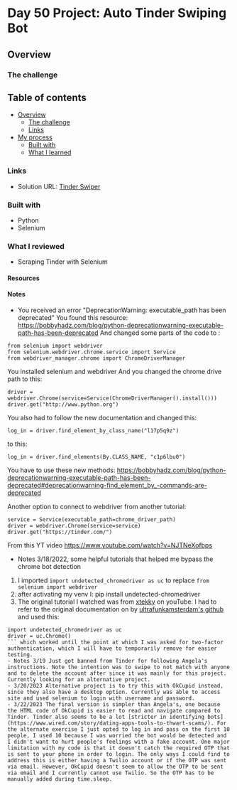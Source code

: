 # Day 50 Project: Auto Tinder Swiping Bot

## Overview

### The challenge



## Table of contents

- [Overview](#overview)
  - [The challenge](#the-challenge)
  - [Links](#links)
- [My process](#my-process)
  - [Built with](#built-with)
  - [What I learned](#what-i-learned)


### Links

- Solution URL: [Tinder Swiper](https://github.com/Mikerniker/100_Days_of_Python/tree/main/Day50)

### Built with

- Python
- Selenium

### What I reviewed
- Scraping Tinder with Selenium

#### Resources

#### Notes

- You received an error "DeprecationWarning: executable_path has been deprecated"
You found this resource: https://bobbyhadz.com/blog/python-deprecationwarning-executable-path-has-been-deprecated
And changed some parts of the code to :
```
from selenium import webdriver
from selenium.webdriver.chrome.service import Service
from webdriver_manager.chrome import ChromeDriverManager
```
You installed selenium and webdriver
And you changed the chrome drive path to this:
```
driver = webdriver.Chrome(service=Service(ChromeDriverManager().install()))
driver.get("http://www.python.org")
```
You also had to follow the new documentation and changed this:
```
log_in = driver.find_element_by_class_name("l17p5q9z")
```
to this:
```
log_in = driver.find_elements(By.CLASS_NAME, "c1p6lbu0")
```
You have to use these new methods:
https://bobbyhadz.com/blog/python-deprecationwarning-executable-path-has-been-deprecated#deprecationwarning-find_element_by_-commands-are-deprecated

Another option to connect to webdriver from another tutorial:
```
service = Service(executable_path=chrome_driver_path)
driver = webdriver.Chrome(service=service)
driver.get("https://tinder.com/")
```
From this YT video https://www.youtube.com/watch?v=NJTNeXofbps

- Notes 3/18/2022, some helpful tutorials that helped me bypass the chrome bot detection
1. I imported ```import undetected_chromedriver as uc``` to replace ```from selenium import webdriver```
2. after activating my venv I: pip install undetected-chromedriver
3. The original tutorial I watched was from [xtekky](https://www.youtube.com/watch?v=GcTGurNyf6Y) on youTube. I had to refer to the original documentation on by [ultrafunkamsterdam's github](https://github.com/ultrafunkamsterdam/undetected-chromedriver/blob/master/README.md#important-note) and used this:
```
import undetected_chromedriver as uc
driver = uc.Chrome()
``` which worked until the point at which I was asked for two-factor authentication, which I will have to temporarily remove for easier testing.
- Notes 3/19 Just got banned from Tinder for following Angela's instructions. Note the intention was to swipe to not match with anyone and to delete the account after since it was mainly for this project. Currently looking for an alternative project. 
- 3/20/2023 Alternative project is to try this with OkCupid instead, since they also have a desktop option. Currently was able to access site and used selenium to login with username and password. 
- 3/22/2023 The final version is simpler than Angela's, one because the HTML code of OkCupid is easier to read and navigate compared to Tinder. Tinder also seems to be a lot [stricter in identifying bots](https://www.wired.com/story/dating-apps-tools-to-thwart-scams/). For the alternate exercise I just opted to log in and pass on the first 10 people, I used 10 because I was worried the bot would be detected and I didn't want to hurt people's feelings with a fake account. One major limitation with my code is that it doesn't catch the required OTP that is sent to your phone in order to login. The only ways I could find to address this is either having a Twilio account or if the OTP was sent via email. However, OkCupid doesn't seem to allow the OTP to be sent via email and I currently cannot use Twilio. So the OTP has to be manually added during time.sleep. 